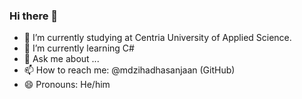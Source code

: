 ### Hi there 👋

<!--
**mdzihadhasanjaan/mdzihadhasanjaan** is a ✨ _special_ ✨ repository because its `README.md` (this file) appears on your GitHub profile. -->
- 🔭 I’m currently studying at Centria University of Applied Science.
- 🌱 I’m currently learning C#
- 💬 Ask me about ...
- 📫 How to reach me: @mdzihadhasanjaan (GitHub)
- 😄 Pronouns: He/him

